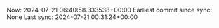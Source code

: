 Now: 2024-07-21 06:40:58.333538+00:00 Earliest commit since sync: None Last sync: 2024-07-21 00:31:24+00:00

